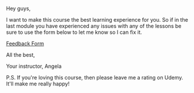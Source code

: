 <p>Hey guys,</p><p>I want to make this course the best learning experience for you. So if in the last module you have experienced any issues with any of the lessons be sure to use the form below to let me know so I can fix it. </p><p><a href="https://airtable.com/shrKzuEx3Wds2Ih67?prefill_Module=Section%206:%20MiCard%20-%20How%20to%20Build%20Beautiful%20UIs%20with%20Flutter%20Widgets" rel="noopener noreferrer" target="_blank">Feedback Form</a></p><p>All the best,</p><p>Your instructor, Angela</p><p>P.S. If you're loving this course, then please leave me a rating on Udemy. It'll make me really happy!</p>